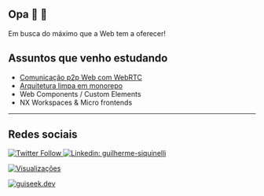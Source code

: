 ## Opa 👋 👨

Em busca do máximo que a Web tem a oferecer!

## Assuntos que venho estudando
- [Comunicação p2p Web com WebRTC](https://github.com/guiseek/webrtc)
- [Arquitetura limpa em monorepo](https://github.com/guiseek/nx-clean)
- Web Components / Custom Elements
- NX Workspaces & Micro frontends


---

## Redes sociais

[
  ![Twitter Follow](https://img.shields.io/twitter/follow/guiseek?label=GuiSeek&logo=twitter&style=flat-square)
](https://bit.ly/3gQLF7q)
[
  ![Linkedin: guilherme-siquinelli](https://img.shields.io/badge/-Linkedin-blue?style=flat-square&logo=Linkedin&logoColor=white&link=https://www.linkedin.com/in/guilherme-siquinelli/)
](https://bit.ly/3jyG9bp)

[
  ![Visualizações](https://komarev.com/ghpvc/?username=guiseek)
](https://bit.ly/3gQLF7q)

[
  ![guiseek.dev](https://img.shields.io/badge/guiseek-dev-blue)
](https://bit.ly/3mURAMq)

